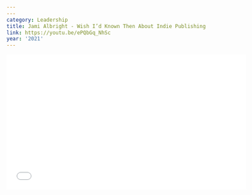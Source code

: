 ```yaml
---
---
category: Leadership
title: Jami Albright - Wish I’d Known Then About Indie Publishing
link: https://youtu.be/ePQbGq_NhSc
year: '2021'
---
```

<iframe width="560" height="315" src="{{ page.link }}" frameborder="0" allowfullscreen></iframe>
